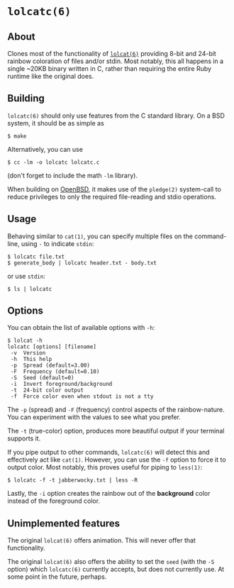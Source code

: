# `lolcatc(6)`

## About

Clones most of the functionality of
[`lolcat(6)`](https://github.com/busyloop/lolcat/)
providing 8-bit and 24-bit rainbow coloration
of files and/or stdin.
Most notably, this all happens in a single ~20KB binary written in C,
rather than requiring the entire Ruby runtime like the original does.

## Building

`lolcatc(6)` should only use features from the C standard library.
On a BSD system, it should be as simple as

    $ make

Alternatively, you can use

    $ cc -lm -o lolcatc lolcatc.c

(don't forget to include the math `-lm` library).

When building on [OpenBSD](https://openbsd.org),
it makes use of the `pledge(2)` system-call
to reduce privileges to only the required
file-reading and stdio operations.

## Usage

Behaving similar to `cat(1)`,
you can specify multiple files on the command-line,
using `-` to indicate `stdin`:

    $ lolcatc file.txt
    $ generate_body | lolcatc header.txt - body.txt

or use `stdin`:

    $ ls | lolcatc

## Options

You can obtain the list of available options
with `-h`:

    $ lolcat -h
    lolcatc [options] [filename]
     -v  Version
     -h  This help
     -p  Spread (default=3.00)
     -F  Frequency (default=0.10)
     -S  Seed (default=0)
     -i  Invert foreground/background
     -t  24-bit color output
     -f  Force color even when stdout is not a tty

The `-p` (spread) and `-F` (frequency) control aspects
of the rainbow-nature.
You can experiment with the values to see what you prefer.

The `-t` (true-color) option, produces more beautiful output
if your terminal supports it.

If you pipe output to other commands,
`lolcatc(6)` will detect this and effectively act like `cat(1)`.
However, you can use the `-f` option to force it to output color.
Most notably, this proves useful for piping to `less(1)`:

    $ lolcatc -f -t jabberwocky.txt | less -R

Lastly, the `-i` option creates the rainbow out of the
**background** color instead of the foreground color.

## Unimplemented features

The original `lolcat(6)` offers animation.
This will never offer that functionality.

The original `lolcat(6)` also offers the
ability to set the `seed` (with the `-S` option)
which `lolcatc(6)` currently accepts,
but does not currently use.
At some point in the future, perhaps.
